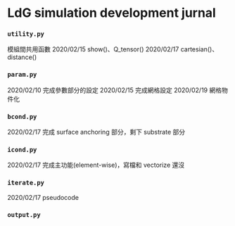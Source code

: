 # LdG simulation development jurnal

### `utility.py`
模組間共用函數
2020/02/15 show()、Q_tensor()
2020/02/17 cartesian()、distance()

### `param.py`
2020/02/10 完成參數部分的設定
2020/02/15 完成網格設定
2020/02/19 網格物件化

### `bcond.py`
2020/02/17 完成 surface anchoring 部分，剩下 substrate 部分

### `icond.py`
2020/02/17 完成主功能(element-wise)，寫檔和 vectorize 還沒

### `iterate.py`
2020/02/17 pseudocode

### `output.py`

